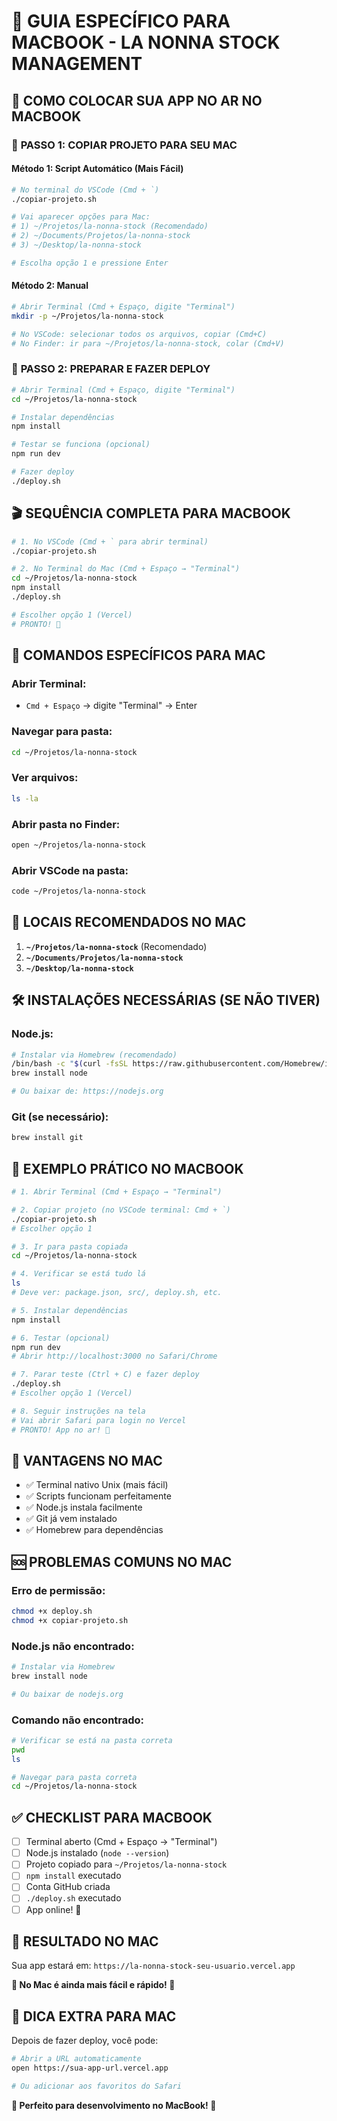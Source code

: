 # 🍎 GUIA ESPECÍFICO PARA MACBOOK - LA NONNA STOCK MANAGEMENT

## 🎯 COMO COLOCAR SUA APP NO AR NO MACBOOK

### 📁 **PASSO 1: COPIAR PROJETO PARA SEU MAC**

#### **Método 1: Script Automático (Mais Fácil)**
```bash
# No terminal do VSCode (Cmd + `)
./copiar-projeto.sh

# Vai aparecer opções para Mac:
# 1) ~/Projetos/la-nonna-stock (Recomendado)
# 2) ~/Documents/Projetos/la-nonna-stock  
# 3) ~/Desktop/la-nonna-stock

# Escolha opção 1 e pressione Enter
```

#### **Método 2: Manual**
```bash
# Abrir Terminal (Cmd + Espaço, digite "Terminal")
mkdir -p ~/Projetos/la-nonna-stock

# No VSCode: selecionar todos os arquivos, copiar (Cmd+C)
# No Finder: ir para ~/Projetos/la-nonna-stock, colar (Cmd+V)
```

### 🚀 **PASSO 2: PREPARAR E FAZER DEPLOY**

```bash
# Abrir Terminal (Cmd + Espaço, digite "Terminal")
cd ~/Projetos/la-nonna-stock

# Instalar dependências
npm install

# Testar se funciona (opcional)
npm run dev

# Fazer deploy
./deploy.sh
```

## 🎬 **SEQUÊNCIA COMPLETA PARA MACBOOK**

```bash
# 1. No VSCode (Cmd + ` para abrir terminal)
./copiar-projeto.sh

# 2. No Terminal do Mac (Cmd + Espaço → "Terminal")
cd ~/Projetos/la-nonna-stock
npm install
./deploy.sh

# Escolher opção 1 (Vercel)
# PRONTO! 🎉
```

## 🔧 **COMANDOS ESPECÍFICOS PARA MAC**

### **Abrir Terminal:**
- `Cmd + Espaço` → digite "Terminal" → Enter

### **Navegar para pasta:**
```bash
cd ~/Projetos/la-nonna-stock
```

### **Ver arquivos:**
```bash
ls -la
```

### **Abrir pasta no Finder:**
```bash
open ~/Projetos/la-nonna-stock
```

### **Abrir VSCode na pasta:**
```bash
code ~/Projetos/la-nonna-stock
```

## 📂 **LOCAIS RECOMENDADOS NO MAC**

1. **`~/Projetos/la-nonna-stock`** (Recomendado)
2. **`~/Documents/Projetos/la-nonna-stock`**
3. **`~/Desktop/la-nonna-stock`**

## 🛠️ **INSTALAÇÕES NECESSÁRIAS (SE NÃO TIVER)**

### **Node.js:**
```bash
# Instalar via Homebrew (recomendado)
/bin/bash -c "$(curl -fsSL https://raw.githubusercontent.com/Homebrew/install/HEAD/install.sh)"
brew install node

# Ou baixar de: https://nodejs.org
```

### **Git (se necessário):**
```bash
brew install git
```

## 🎯 **EXEMPLO PRÁTICO NO MACBOOK**

```bash
# 1. Abrir Terminal (Cmd + Espaço → "Terminal")

# 2. Copiar projeto (no VSCode terminal: Cmd + `)
./copiar-projeto.sh
# Escolher opção 1

# 3. Ir para pasta copiada
cd ~/Projetos/la-nonna-stock

# 4. Verificar se está tudo lá
ls
# Deve ver: package.json, src/, deploy.sh, etc.

# 5. Instalar dependências
npm install

# 6. Testar (opcional)
npm run dev
# Abrir http://localhost:3000 no Safari/Chrome

# 7. Parar teste (Ctrl + C) e fazer deploy
./deploy.sh
# Escolher opção 1 (Vercel)

# 8. Seguir instruções na tela
# Vai abrir Safari para login no Vercel
# PRONTO! App no ar! 🎉
```

## 🌟 **VANTAGENS NO MAC**

- ✅ Terminal nativo Unix (mais fácil)
- ✅ Scripts funcionam perfeitamente
- ✅ Node.js instala facilmente
- ✅ Git já vem instalado
- ✅ Homebrew para dependências

## 🆘 **PROBLEMAS COMUNS NO MAC**

### **Erro de permissão:**
```bash
chmod +x deploy.sh
chmod +x copiar-projeto.sh
```

### **Node.js não encontrado:**
```bash
# Instalar via Homebrew
brew install node

# Ou baixar de nodejs.org
```

### **Comando não encontrado:**
```bash
# Verificar se está na pasta correta
pwd
ls

# Navegar para pasta correta
cd ~/Projetos/la-nonna-stock
```

## ✅ **CHECKLIST PARA MACBOOK**

- [ ] Terminal aberto (Cmd + Espaço → "Terminal")
- [ ] Node.js instalado (`node --version`)
- [ ] Projeto copiado para `~/Projetos/la-nonna-stock`
- [ ] `npm install` executado
- [ ] Conta GitHub criada
- [ ] `./deploy.sh` executado
- [ ] App online! 🎉

## 🎉 **RESULTADO NO MAC**

Sua app estará em: `https://la-nonna-stock-seu-usuario.vercel.app`

**🍎 No Mac é ainda mais fácil e rápido! 🚀**

## 📱 **DICA EXTRA PARA MAC**

Depois de fazer deploy, você pode:
```bash
# Abrir a URL automaticamente
open https://sua-app-url.vercel.app

# Ou adicionar aos favoritos do Safari
```

**🌟 Perfeito para desenvolvimento no MacBook! 🎯**
